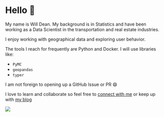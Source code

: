 # Hello :wave:

My name is Will Dean. My background is in Statistics and have been working as a Data Scientist in the transportation and real estate industries. 

I enjoy working with geographical data and exploring user behavior.

The tools I reach for frequently are Python and Docker. I will use libraries like: 

- `PyMC`
- `geopandas`
- `typer`

I am not foreign to opening up a GitHub Issue or PR :smile:

I love to learn and collaborate so feel free to [connect with me](https://www.linkedin.com/in/williambdean/) or keep up with [my blog](https://wd60622.github.io/blog/)

<img class="img" src="https://github-readme-stats.vercel.app/api?username=wd60622&show_icons=true&theme=transparent&count_private=true&include_all_commits=true" />
